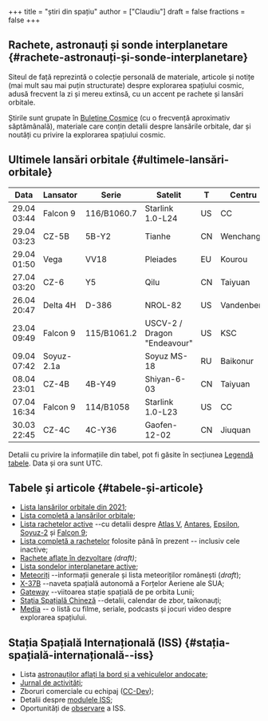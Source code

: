 +++
title = "știri din spațiu"
author = ["Claudiu"]
draft = false
fractions = false
+++

## Rachete, astronauți și sonde interplanetare {#rachete-astronauți-și-sonde-interplanetare}

Siteul de față reprezintă o colecție personală de materiale, articole și notițe (mai mult sau mai puțin structurate) despre explorarea spațiului cosmic, adusă frecvent la zi și mereu extinsă, cu un accent pe rachete și lansări orbitale.

Știrile sunt grupate în [Buletine Cosmice](/bul) (cu o frecvență aproximativ săptămânală), materiale care conțin detalii despre lansările orbitale, dar și noutăți cu privire la explorarea spațiului cosmic.


## Ultimele lansări orbitale {#ultimele-lansări-orbitale}

| Data        | Lansator   | Serie       | Satelit                     | T  | Centru     | Rampă  | R. | Bul             |
|-------------|------------|-------------|-----------------------------|----|------------|--------|----|-----------------|
| 29.04 03:44 | Falcon 9   | 116/B1060.7 | Starlink 1.0-L24            | US | CC         | LC40   | S  | [113](/bul/113) |
| 29.04 03:23 | CZ-5B      | 5B-Y2       | Tianhe                      | CN | Wenchang   | LC1    | S  | [113](/bul/113) |
| 29.04 01:50 | Vega       | VV18        | Pleiades                    | EU | Kourou     | ELV    | S  | [113](/bul/113) |
| 27.04 03:20 | CZ-6       | Y5          | Qilu                        | CN | Taiyuan    | LC16   | S  | [113](/bul/113) |
| 26.04 20:47 | Delta 4H   | D-386       | NROL-82                     | US | Vandenberg | SLC6   | S  | [113](/bul/113) |
| 23.04 09:49 | Falcon 9   | 115/B1061.2 | USCV-2 / Dragon "Endeavour" | US | KSC        | LC39A  | S  | [113](/bul/113) |
| 09.04 07:42 | Soyuz-2.1a |             | Soyuz MS-18                 | RU | Baikonur   | 31/6   | S  | [112](/bul/112) |
| 08.04 23:01 | CZ-4B      | 4B-Y49      | Shiyan-6-03                 | CN | Taiyuan    | SLC-40 | S  | [112](/bul/112) |
| 07.04 16:34 | Falcon 9   | 114/B1058   | Starlink 1.0-L23            | US | CC         | LC40   | S  | [112](/bul/112) |
| 30.03 22:45 | CZ-4C      | 4C-Y36      | Gaofen-12-02                | CN | Jiuquan    | SLS-2  | S  | [112](/bul/112) |

Detalii cu privire la informațiile din tabel, pot fi găsite în secțiunea [Legendă tabele](/t/legenda_tabele). Data și ora sunt UTC.


## Tabele și articole {#tabele-și-articole}

-   [Lista lansărilor orbitale din 2021](/t/l2021);
-   [Lista completă a lansărilor orbitale](/t/lansari);
-   [Lista rachetelor active](/r/rachete_active) --cu detalii despre [Atlas V](/r/atlasv), [Antares](/r/antares), [Epsilon](/r/epsilon), [Soyuz-2](/r/soyuz-2) și [Falcon 9](/r/falcon9);
-   [Lista completă a rachetelor](/r/rachete) folosite până în prezent -- inclusiv cele inactive;
-   [Rachete aflate în dezvoltare](/r/viitor) _(draft)_;
-   [Lista sondelor interplanetare active](/m/sonde);
-   [Meteoriți](/m/meteoriti) --informații generale și lista meteoriților românești (_draft_);
-   [X-37B](/m/x37b) --naveta spațială autonomă a Forțelor Aeriene ale SUA;
-   [Gateway](/m/gateway) --viitoarea stație spațială de pe orbita Lunii;
-   [Stația Spațială Chineză](/m/css) --detalii, calendar de zbor, taikonauți;
-   [Media](/m/media) -- o listă cu filme, seriale, podcasts și jocuri video despre explorarea spațiului.


## Stația Spațială Internațională (ISS) {#stația-spațială-internațională--iss}

-   Lista [astronauților aflați la bord și a vehiculelor andocate](/iss/iss/);
-   [Jurnal de activități](/iss/jurnal);
-   Zboruri comerciale cu echipaj ([CC-Dev](/iss/ccdev));
-   Detalii despre [modulele ISS](/iss/module);
-   Oportunități de [observare](https://www.heavens-above.com/PassSummary.aspx?satid=25544&lat=46.7712&lng=23.6236&loc=Cluj-Napoca&alt=0&tz=EET) a ISS.